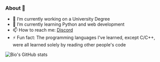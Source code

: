 ### About 👋

- 🔭 I’m currently working on a University Degree
- 🌱 I’m currently learning Python and web development
- 📫 How to reach me: [Discord](discordapp.com/users/501073843595640833)
- ⚡ Fun fact: The programming languages I've learned, except C/C++, were all learned solely by reading other people's code

![Bio's GitHub stats](https://github-readme-stats.vercel.app/api?username=BioCla&theme=radical&show_icons=true)

<!--
**BioCla/BioCla** is a ✨ _special_ ✨ repository because its `README.md` (this file) appears on your GitHub profile.

Here are some ideas to get you started:

- 🔭 I’m currently working on ...
- 🌱 I’m currently learning ...
- 👯 I’m looking to collaborate on ...
- 🤔 I’m looking for hel!p with ...
- 💬 Ask me about ...
- 📫 How to reach me: ...
- 😄 Pronouns: ...
- ⚡ Fun fact: ...
-->
